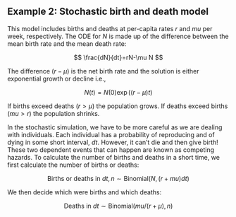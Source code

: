 ## Example 2: Stochastic birth and death model

This model includes births and deaths at per-capita rates $r$ and $mu$ per week, respectively. The ODE for $N$ is made up of the difference between the mean birth rate and the mean death rate:

$$ \frac{dN}{dt}=rN-\mu N $$

The difference $(r-\mu)$ is the net birth rate and the solution is either exponential growth or decline i.e.,

$$ N(t) =N(0) \exp((r-\mu)t) $$

If births exceed deaths ($r > \mu$) the population grows. If deaths exceed births ($mu > r$) the population shrinks.

In the stochastic simulation, we have to be more careful as we are dealing with individuals. Each individual has a probability of reproducing and of dying in some short interval, $dt$. However, it can’t die and then give birth! These two dependent events that can happen are known as competing hazards. To calculate the number of births and deaths in a short time, we first calculate the number of births or deaths:

$$ \mbox{Births or deaths in }dt, n \sim \mathrm{Binomial}(N,(r + mu)dt) $$

We then decide which were births and which deaths:

$$ \mbox{Deaths in }dt \sim \mathrm{Binomial}(mu / (r + \mu),n) $$
